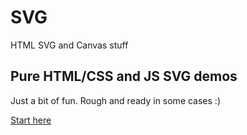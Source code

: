 # SVG
HTML SVG and Canvas stuff

## Pure HTML/CSS and JS SVG demos

Just a bit of fun. Rough and ready in some cases :)

[Start here](file://./index.html)
